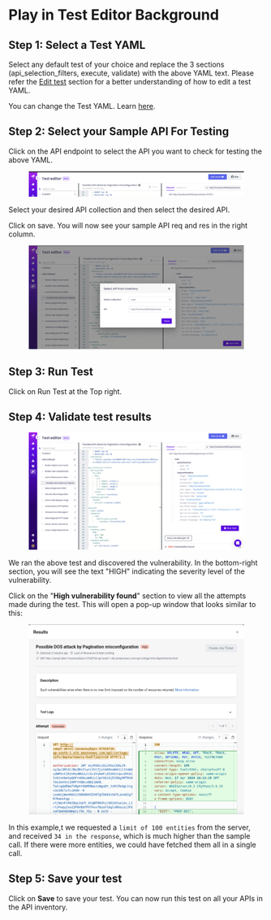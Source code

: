 # Play in Test Editor Background

## Step 1: Select a Test YAML

Select any default test of your choice and replace the 3 sections (api\_selection\_filters, execute, validate) with the above YAML text. Please refer the [Edit test](edit-test.md) section for a better understanding of how to edit a test YAML.

You can change the Test YAML. Learn [here](create-a-custom-test.md).

## Step 2: **Select your Sample API For Testing**

Click on the API endpoint to select the API you want to check for testing the above YAML.

<figure><img src="../../.gitbook/assets/image (5) (1) (1) (1) (1) (1) (1) (1) (1).png" alt=""><figcaption></figcaption></figure>

Select your desired API collection and then select the desired API.

Click on save. You will now see your sample API req and res in the right column.

<figure><img src="../../.gitbook/assets/image (2) (1) (1) (1) (1) (1) (1) (1) (1) (1) (1) (1) (1) (1) (1) (1) (1).png" alt=""><figcaption></figcaption></figure>

## Step 3: Run Test

Click on Run Test at the Top right.

## Step 4: Validate test results

<figure><img src="../../.gitbook/assets/image (1) (1) (1) (1) (1) (1) (1) (1) (1) (1) (1) (1) (1) (1) (1) (1) (1) (1) (1) (1) (1) (1) (1) (1).png" alt=""><figcaption></figcaption></figure>

We ran the above test and discovered the vulnerability. In the bottom-right section, you will see the text "HIGH" indicating the severity level of the vulnerability.

Click on the "**High vulnerability found**" section to view all the attempts made during the test. This will open a pop-up window that looks similar to this:

<figure><img src="../../.gitbook/assets/Untitled (13).png" alt=""><figcaption></figcaption></figure>

In this example,t we requested a `limit of 100 entities` from the server, and received `34 in the response`, which is much higher than the sample call. If there were more entities, we could have fetched them all in a single call.

## Step 5: Save your test

Click on **Save** to save your test. You can now run this test on all your APIs in the API inventory.
